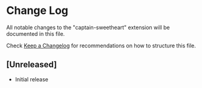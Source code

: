 # Change Log
All notable changes to the "captain-sweetheart" extension will be documented in this file.

Check [Keep a Changelog](http://keepachangelog.com/) for recommendations on how to structure this file.

## [Unreleased]
- Initial release

